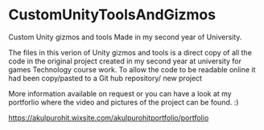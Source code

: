 # CustomUnityToolsAndGizmos
Custom Unity gizmos and tools Made in my second year of University.


The files in this verion of Unity gizmos and tools is a direct copy of all the code in the original project created in my second year at university for games Technology  course work. 
To allow the code to be readable online it had been copy/pasted to a Git hub repository/ new project 

More information available on request or you can have a look at my portforlio where the video and pictures of the project can be found. :)

https://akulpurohit.wixsite.com/akulpurohitportfolio/portfolio 
